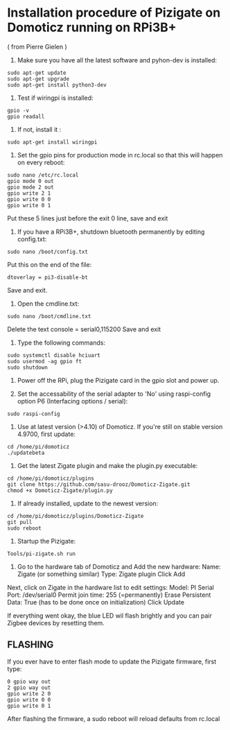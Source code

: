 # Installation procedure of Pizigate on Domoticz running on RPi3B+
( from Pierre Gielen )

1. Make sure you have all the latest software and pyhon-dev is installed: 
```
sudo apt-get update
sudo apt-get upgrade
sudo apt-get install python3-dev
```

1. Test if wiringpi is installed: 

```
gpio -v
gpio readall
```

1. If not, install it : 

```
sudo apt-get install wiringpi
```

1. Set the gpio pins for production mode in rc.local so that this will happen on every reboot: 

```
sudo nano /etc/rc.local
gpio mode 0 out
gpio mode 2 out
gpio write 2 1 
gpio write 0 0
gpio write 0 1
```

Put these 5 lines just before the exit 0 line, save and exit

1. If you have a RPi3B+, shutdown bluetooth permanently by editing config.txt: 

```
sudo nano /boot/config.txt
```

Put this on the end of the file: 

```
dtoverlay = pi3-disable-bt

```

Save and exit. 

1. Open the cmdline.txt: 

```
sudo nano /boot/cmdline.txt

```

Delete the text console = serial0,115200
Save and exit

1. Type the following commands: 

```
sudo systemctl disable hciuart
sudo usermod -ag gpio ft
sudo shutdown

```

1. Power off the RPi, plug the Pizigate card in the gpio slot and power up. 

1. Set the accessability of the serial adapter to 'No' using raspi-config option P6 (Interfacing options / serial):

```
sudo raspi-config

```

1. Use at latest version (>4.10) of Domoticz. If you're still on stable version 4.9700, first update:

```
cd /home/pi/domoticz
./updatebeta

```

1. Get the latest Zigate plugin and make the plugin.py executable: 

```
cd /home/pi/domoticz/plugins
git clone https://github.com/sasu-drooz/Domoticz-Zigate.git
chmod +x Domoticz-Zigate/plugin.py
```

1. If already installed, update to the newest version:

```
cd /home/pi/domoticz/plugins/Domoticz-Zigate
git pull
sudo reboot
```

1. Startup the Pizigate: 

```
Tools/pi-zigate.sh run

```

1. Go to the hardware tab of Domoticz and Add the new hardware: 
Name: Zigate (or something similar)
Type: Zigate plugin
Click Add

Next, click on Zigate in the hardware list to edit settings: 
Model: PI
Serial Port: /dev/serial0
Permit join time: 255 (=permanently)
Erase Persistent Data: True (has to be done once on initialization)
Click Update

If everything went okay, the blue LED wil flash brightly and you can pair Zigbee devices by resetting them.



## FLASHING

If you ever have to enter flash mode to update the Pizigate firmware, first type: 
```
0 gpio way out
2 gpio way out
gpio write 2 0 
gpio write 0 0
gpio write 0 1
````
After flashing the firmware, a sudo reboot will reload defaults from rc.local



 
